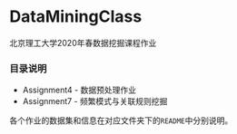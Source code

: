 # DataMiningClass
北京理工大学2020年春数据挖掘课程作业

### 目录说明

- Assignment4 - 数据预处理作业
- Assignment7 - 频繁模式与关联规则挖掘

各个作业的数据集和信息在对应文件夹下的`README`中分别说明。